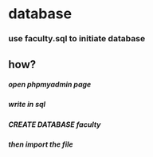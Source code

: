 # database
### use faculty.sql to initiate database

## how?

##### open phpmyadmin page 

##### write in sql

##### CREATE DATABASE faculty

##### then import the file
